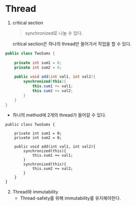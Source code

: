 # Thread

1. critical section

   > synchronized로 나눌 수 있다.

   critical section은 하나의 thread만 들어가서 작업을 할 수 있다.

```java
public class TwoSums {
    
    private int sum1 = 0;
    private int sum2 = 0;
    
    public void add(int val1, int val2){
        synchronized(this){
            this.sum1 += val1;   
            this.sum2 += val2;
        }
    }
}
```

- 하나의 method에 2개의 thread가 들어갈 수 있다.


```javascript₩
public class TwoSums {
    
    private int sum1 = 0;
    private int sum2 = 0;
    
    public void add(int val1, int val2){
        synchronized(this){
            this.sum1 += val1;   
        }
        synchronized(this){
            this.sum2 += val2;
        }
    }
}
```



2. Thread와 immutability
   - Thread-safety를 위해 immutability를 유지해야한다.